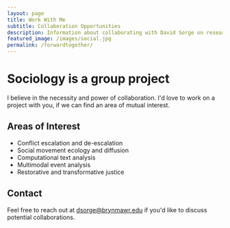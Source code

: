```yaml
---
layout: page
title: Work With Me
subtitle: Collaboration Opportunities
description: Information about collaborating with David Sorge on research projects.
featured_image: /images/social.jpg
permalink: /forwardtogether/
---
```


# Sociology is a group project

I believe in the necessity and power of collaboration. I'd love to work on a project with you, if we can find an area of mutual interest.

## Areas of Interest

* Conflict escalation and de-escalation
* Social movement ecology and diffusion
* Computational text analysis
* Multimodal event analysis
* Restorative and transformative justice

## Contact

Feel free to reach out at [dsorge@brynmawr.edu](mailto:dsorge@brynmawr.edu) if you'd like to discuss potential collaborations.
